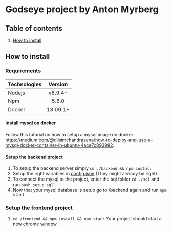 # Godseye project by Anton Myrberg

## Table of contents
1. [How to install](#install)

<a name="install"/>

## How to install
### Requirements
| Technologies  | Version       
| ------------- |:-------------:|
| Nodejs        | v8.9.4+       |
| Npm           | 5.6.0         |
| Docker        | 18.09.1+      |

#### Install mysql on docker
Follow this tutorial on how to setup a mysql image on docker https://medium.com/@dilsimchandrasena/how-to-deploy-and-use-a-mysql-docker-container-in-ubuntu-4ace7c893982.

#### Setup the backend project
1. To setup the backend server simply `cd ./backend && npm install`
2. Setup the right variables in [config.json](./config/warehouse_db.json) (They might already be right)
3. To connect the mysql to the project, enter the sql folder `cd ./sql` and run `bash setup.sql`'
4. Now that your mysql database is setup go to /backend again and run `npm start`

### Setup the frontend project
1. `cd /frontend && npm install && npm start`
Your project should start a new chrome window.
